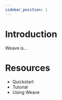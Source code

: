 ```yaml
---
sidebar_position: 1
---
```


# Introduction

Weave is...

# Resources

- Quickstart
- Tutorial
- Using Weave